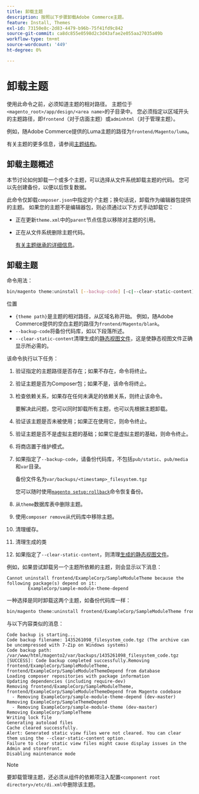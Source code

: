 ```yaml
---
title: 卸载主题
description: 按照以下步骤卸载Adobe Commerce主题。
feature: Install, Themes
exl-id: 73150e8c-2d83-4479-b96b-75f41fd9c842
source-git-commit: ca8dc855e0598d2c3d43afae2e055aa27035a09b
workflow-type: tm+mt
source-wordcount: '449'
ht-degree: 0%

---
```


# 卸载主题

使用此命令之前，必须知道主题的相对路径。 主题位于`<magento_root>/app/design/<area name>`的子目录中。 您必须指定以区域开头的主题路径，即`frontend`（对于店面主题）或`adminhtml`（对于管理主题）。

例如，随Adobe Commerce提供的Luma主题的路径为`frontend/Magento/luma`。

有关主题的更多信息，请参阅[主题结构](https://developer.adobe.com/commerce/frontend-core/guide/themes/structure/)。

## 卸载主题概述

本节讨论如何卸载一个或多个主题，可以选择从文件系统卸载主题的代码。 您可以先创建备份，以便以后恢复数据。

此命令仅卸载`composer.json`中指定的&#x200B;*个*&#x200B;主题；换句话说，卸载作为编辑器包提供的主题。 如果您的主题不是编辑器包，则必须通过以下方式手动卸载它：

* 正在更新`theme.xml`中的`parent`节点信息以移除对主题的引用。
* 正在从文件系统删除主题代码。

  [有关主题继承的详细信息](https://developer.adobe.com/commerce/frontend-core/guide/themes/inheritance/)。

## 卸载主题

命令用法：

```bash
bin/magento theme:uninstall [--backup-code] [-c|--clear-static-content] {theme path} ... {theme path}
```

位置

* `{theme path}`是主题的相对路径，从区域名称开始。 例如，随Adobe Commerce提供的空白主题的路径为`frontend/Magento/blank`。
* `--backup-code`将备份代码库，如以下段落所述。
* `--clear-static-content`清理生成的[静态视图文件](../../configuration/cli/static-view-file-deployment.md)，这是使静态视图文件正确显示所必需的。

该命令执行以下任务：

1. 验证指定的主题路径是否存在；如果不存在，命令将终止。
1. 验证主题是否为Composer包；如果不是，该命令将终止。
1. 检查依赖关系，如果存在任何未满足的依赖关系，则终止该命令。

   要解决此问题，您可以同时卸载所有主题，也可以先根据主题卸载。

1. 验证该主题是否未被使用；如果正在使用它，则命令终止。
1. 验证主题是否不是虚拟主题的基础；如果它是虚拟主题的基础，则命令终止。
1. 将商店置于维护模式。
1. 如果指定了`--backup-code`，请备份代码库，不包括`pub/static`、`pub/media`和`var`目录。

   备份文件名为`var/backups/<timestamp>_filesystem.tgz`

   您可以随时使用[`magento setup:rollback`](uninstall-modules.md#roll-back-the-file-system-database-or-media-files)命令恢复备份。

1. 从`theme`数据库表中删除主题。
1. 使用`composer remove`从代码库中移除主题。
1. 清理缓存。
1. 清理生成的类
1. 如果指定了`--clear-static-content`，则清理[生成的静态视图文件](../../configuration/cli/static-view-file-deployment.md)。

例如，如果尝试卸载另一个主题所依赖的主题，则会显示以下消息：

```
Cannot uninstall frontend/ExampleCorp/SampleModuleTheme because the following package(s) depend on it:
        ExampleCorp/sample-module-theme-depend
```

一种选择是同时卸载这两个主题，如备份代码库一样：

```bash
bin/magento theme:uninstall frontend/ExampleCorp/SampleModuleTheme frontend/ExampleCorp/SampleModuleThemeDepend --backup-code
```

与以下内容类似的消息：

```
Code backup is starting...
Code backup filename: 1435261098_filesystem_code.tgz (The archive can be uncompressed with 7-Zip on Windows systems)
Code backup path: /var/www/html/magento2/var/backups/1435261098_filesystem_code.tgz
[SUCCESS]: Code backup completed successfully.Removing frontend/ExampleCorp/SampleModuleTheme, frontend/ExampleCorp/SampleModuleThemeDepend from database
Loading composer repositories with package information
Updating dependencies (including require-dev)
Removing frontend/ExampleCorp/SampleModuleTheme, frontend/ExampleCorp/SampleModuleThemeDepend from Magento codebase
  - Removing ExampleCorp/sample-module-theme-depend (dev-master)
Removing ExampleCorp/SampleThemeDepend
  - Removing ExampleCorp/sample-module-theme (dev-master)
Removing ExampleCorp/SampleTheme
Writing lock file
Generating autoload files
Cache cleared successfully.
Alert: Generated static view files were not cleared. You can clear them using the --clear-static-content option.
Failure to clear static view files might cause display issues in the Admin and storefront.
Disabling maintenance mode
```

>[!NOTE]
>
>要卸载管理主题，还必须从组件的依赖项注入配置`<component root directory>/etc/di.xml`中删除该主题。
